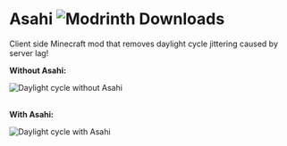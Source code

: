 # Asahi ![Modrinth Downloads](https://img.shields.io/modrinth/dt/asahi?color=00AF5C&label=modrinth&style=flat&logo=modrinth)

Client side Minecraft mod that removes daylight cycle jittering caused by server lag!

<p><b>Without Asahi:</b></p>
<img src="https://cdn.modrinth.com/data/CPo6Ht5f/images/75950312eda4a58e7ba63eba66aef024dc3be940.gif" alt="Daylight cycle without Asahi"/>
<br><br>
<p><b>With Asahi:</b></p>
<img src="https://cdn.modrinth.com/data/CPo6Ht5f/images/9b1156f30b3dceda6d66a1087afe99ee5cb46e6d.gif" alt="Daylight cycle with Asahi"/>
